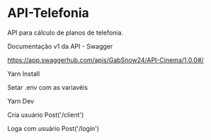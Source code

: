 # API-Telefonia
API para cálculo de planos de telefonia.

Documentação v1 da API - Swagger

https://app.swaggerhub.com/apis/GabSnow24/API-Cinema/1.0.0#/

Yarn Install

Setar .env com as variavéis 

Yarn Dev

Cria usuário
Post('/client')

Loga com usuário
Post('/login')


